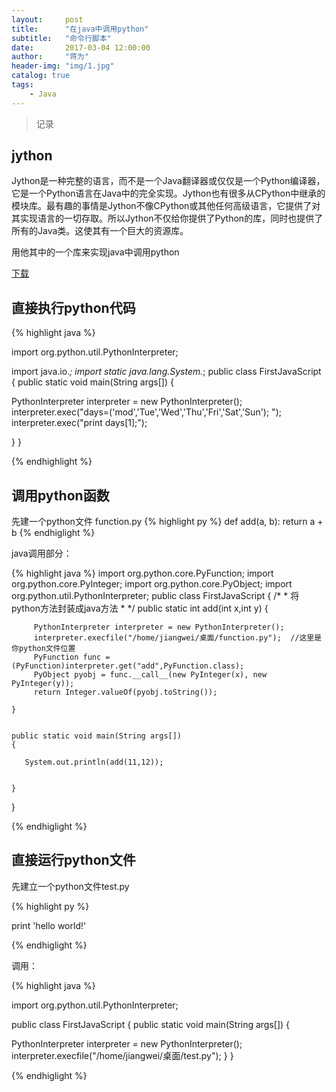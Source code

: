 ```yaml
---
layout:     post
title:      "在java中调用python"
subtitle:   "命令行脚本"
date:       2017-03-04 12:00:00
author:     "蒋为"
header-img: "img/1.jpg"
catalog: true
tags:
    - Java
---
```

>记录


## jython

Jython是一种完整的语言，而不是一个Java翻译器或仅仅是一个Python编译器，它是一个Python语言在Java中的完全实现。Jython也有很多从CPython中继承的模块库。最有趣的事情是Jython不像CPython或其他任何高级语言，它提供了对其实现语言的一切存取。所以Jython不仅给你提供了Python的库，同时也提供了所有的Java类。这使其有一个巨大的资源库。

用他其中的一个库来实现java中调用python

[下载](https://github.com/jiangwei1995910/jiangwei1995910.github.io/raw/master/files/jython-standalone-2.7.0.jar)

## 直接执行python代码


{% highlight java %}

import org.python.util.PythonInterpreter;
  
import java.io.*;
import static java.lang.System.*;
public class FirstJavaScript
{
 public static void main(String args[])
 {
    
  PythonInterpreter interpreter = new PythonInterpreter();
  interpreter.exec("days=('mod','Tue','Wed','Thu','Fri','Sat','Sun'); ");
  interpreter.exec("print days[1];");
    
    
 }
}


   
{% endhighlight %}

## 调用python函数

先建一个python文件 function.py
{% highlight py %}
def add(a, b):
    return a + b
{% endhiglight %}




java调用部分：


{% highlight java %}
import org.python.core.PyFunction;
import org.python.core.PyInteger;
import org.python.core.PyObject;
import org.python.util.PythonInterpreter;
public class FirstJavaScript
{
	/*
	 * 将python方法封装成java方法
	 * */
	public static int add(int x,int y)
	{
		

		 PythonInterpreter interpreter = new PythonInterpreter();
	     interpreter.execfile("/home/jiangwei/桌面/function.py");  //这里是你python文件位置
	     PyFunction func = (PyFunction)interpreter.get("add",PyFunction.class);
	     PyObject pyobj = func.__call__(new PyInteger(x), new PyInteger(y));
	     return Integer.valueOf(pyobj.toString());

	}
	
	
    public static void main(String args[])
    {
          
       System.out.println(add(11,12));
  
  
    }
}

{% endhiglight %}


## 直接运行python文件

先建立一个python文件test.py

{% highlight py %}


print 'hello world!'

{% endhiglight %}




调用：



{% highlight java %}



import org.python.util.PythonInterpreter;
  
public class FirstJavaScript
{
 public static void main(String args[])
 {
    
  PythonInterpreter interpreter = new PythonInterpreter();
  interpreter.execfile("/home/jiangwei/桌面/test.py");
 }
}

{% endhiglight %}








